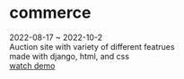 # commerce
2022-08-17 ~ 2022-10-2 <br/>
Auction site with variety of different featrues<br/>
made with django, html, and css<br/>
[watch demo](https://youtu.be/F0UhCfmKUgc)
